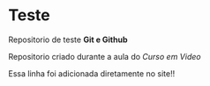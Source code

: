# Teste
 Repositorio de teste **Git e Github**

 Repositorio criado durante a aula do *Curso em Video*

 Essa linha foi adicionada diretamente no site!!
